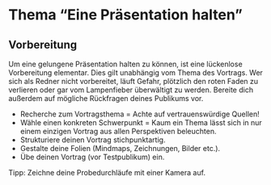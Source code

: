 # Thema “Eine Präsentation halten”

## Vorbereitung
Um eine gelungene Präsentation halten zu können, ist eine lückenlose Vorbereitung elementar. Dies gilt unabhängig vom Thema des Vortrags. Wer sich als Redner nicht vorbereitet, läuft Gefahr, plötzlich den roten Faden zu verlieren oder gar vom Lampenfieber überwältigt zu werden. Bereite dich außerdem auf mögliche Rückfragen deines Publikums vor.

- Recherche zum Vortragsthema = Achte auf vertrauenswürdige Quellen!
- Wähle einen konkreten Schwerpunkt = Kaum ein Thema lässt sich in nur einem einzigen Vortrag aus allen Perspektiven beleuchten.
- Strukturiere deinen Vortrag stichpunktartig.
- Gestalte deine Folien (Mindmaps, Zeichnungen, Bilder etc.).
- Übe deinen Vortrag (vor Testpublikum) ein.

<bold>Tipp: Zeichne deine Probedurchläufe mit einer Kamera auf.</bold>







